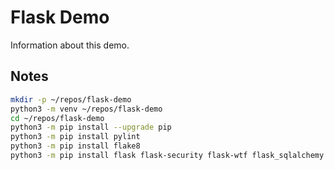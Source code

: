 # Flask Demo

Information about this demo.

## Notes

```bash
mkdir -p ~/repos/flask-demo
python3 -m venv ~/repos/flask-demo
cd ~/repos/flask-demo
python3 -m pip install --upgrade pip
python3 -m pip install pylint
python3 -m pip install flake8
python3 -m pip install flask flask-security flask-wtf flask_sqlalchemy email-validator
```
